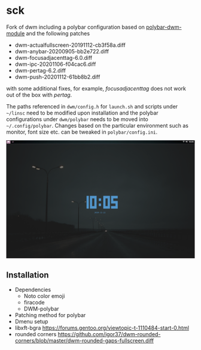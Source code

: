 # sck
Fork of dwm including a polybar configuration based on [polybar-dwm-module](https://github.com/mihirlad55/polybar-dwm-module) and the following patches

* dwm-actualfullscreen-20191112-cb3f58a.diff
* dwm-anybar-20200905-bb2e722.diff
* dwm-focusadjacenttag-6.0.diff
* dwm-ipc-20201106-f04cac6.diff
* dwm-pertag-6.2.diff
* dwm-push-20201112-61bb8b2.diff

with some additional fixes, for example, *focusadjacenttag* does not work out of the box with *pertag*. 

The paths referenced in `dwm/config.h` for `launch.sh` and scripts under `~/linsc` need to be modified upon installation and the polybar configurations under `dwm/polybar` needs to be moved into `~/.config/polybar`. Changes based on the particular environment such as monitor, font size etc. can be tweaked in `polybar/config.ini`. 

![](.github/screenshot.png)

## Installation

* Dependencies
	- Noto color emoji
	- firacode
	- DWM-polybar
* Patching method for polybar
* Dmenu setup
* libxft-bgra https://forums.gentoo.org/viewtopic-t-1110484-start-0.html
* rounded corners https://github.com/igor37/dwm-rounded-corners/blob/master/dwm-rounded-gaps-fullscreen.diff 
